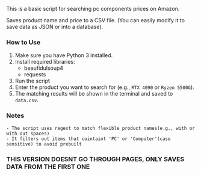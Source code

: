 This is a basic script for searching pc components prices on Amazon.

Saves product name and price to a CSV file. (You can easily modify it to save data as JSON or into a database).


### How to Use

1. Make sure you have Python 3 installed.
2. Install required libraries:
    - beaufidulsoup4
    - requests
3. Run the script
4. Enter the product you want to search for (e.g., `RTX 4090` or `Ryzen 5500G`).
5. The matching results will be shown in the terminal and saved to `data.csv`.

### Notes
    - The script uses regext to match flexible product names(e.g., with or with out spaces)
    - It filters out items that cointaint 'PC' or 'Computer'(case sensitive) to avoid prebuilt



### THIS VERSION DOESNT GO THROUGH PAGES, ONLY SAVES DATA FROM THE FIRST ONE
